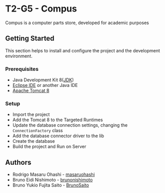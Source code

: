 # T2-G5 - Compus
Compus is a computer parts store, developed for academic purposes

## Getting Started
This section helps to install and configure the project and the development environment.

### Prerequisites
*  Java Development Kit 8([JDK](http://www.oracle.com/technetwork/java/javase/downloads/index.html))
*  [Eclipse IDE](http://www.eclipse.org/downloads/eclipse-packages/) or another Java IDE
*  [Apache Tomcat 8](https://tomcat.apache.org/download-80.cgi)

### Setup
*  Import the project
*  Add the Tomcat 8 to the Targeted Runtimes
*  Update the database connection settings, changing the ```ConnectionFactory``` class
*  Add the database connector driver to the lib
*  Create the database
*  Build the project and Run on Server

## Authors
*  Rodrigo Masaru Ohashi - [masaruohashi](https://github.com/masaruohashi)
*  Bruno Eidi Nishimoto - [brunonishimoto](https://github.com/brunonishimoto)
*  Bruno Yukio Fujita Saito - [BrunoSaito](https://github.com/BrunoSaito)
